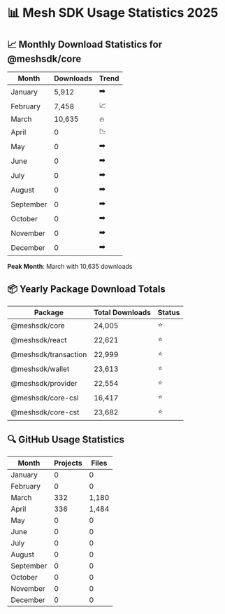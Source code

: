 # 📊 Mesh SDK Usage Statistics 2025

## 📈 Monthly Download Statistics for @meshsdk/core

| Month | Downloads | Trend |
|-------|-----------|-------|
| January | 5,912 | ➡️ |
| February | 7,458 | 📈 |
| March | 10,635 | 🔥 |
| April | 0 | 📉 |
| May | 0 | ➡️ |
| June | 0 | ➡️ |
| July | 0 | ➡️ |
| August | 0 | ➡️ |
| September | 0 | ➡️ |
| October | 0 | ➡️ |
| November | 0 | ➡️ |
| December | 0 | ➡️ |

**Peak Month**: March with 10,635 downloads

## 📦 Yearly Package Download Totals

| Package | Total Downloads | Status |
|---------|----------------|---------|
| @meshsdk/core | 24,005 | ⭐ |
| @meshsdk/react | 22,621 | ⭐ |
| @meshsdk/transaction | 22,999 | ⭐ |
| @meshsdk/wallet | 23,613 | ⭐ |
| @meshsdk/provider | 22,554 | ⭐ |
| @meshsdk/core-csl | 16,417 | ⭐ |
| @meshsdk/core-cst | 23,682 | ⭐ |

## 🔍 GitHub Usage Statistics

| Month | Projects | Files |
|-------|----------|-------|
| January | 0 | 0 |
| February | 0 | 0 |
| March | 332 | 1,180 |
| April | 336 | 1,484 |
| May | 0 | 0 |
| June | 0 | 0 |
| July | 0 | 0 |
| August | 0 | 0 |
| September | 0 | 0 |
| October | 0 | 0 |
| November | 0 | 0 |
| December | 0 | 0 |